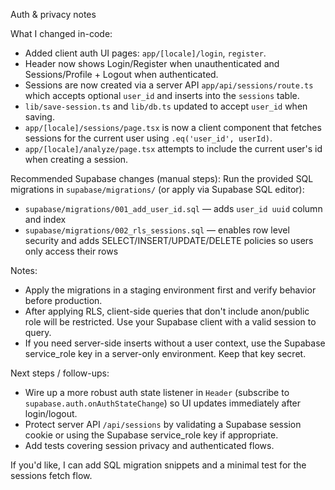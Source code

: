 Auth & privacy notes

What I changed in-code:
- Added client auth UI pages: `app/[locale]/login`, `register`.
- Header now shows Login/Register when unauthenticated and Sessions/Profile + Logout when authenticated.
- Sessions are now created via a server API `app/api/sessions/route.ts` which accepts optional `user_id` and inserts into the `sessions` table.
- `lib/save-session.ts` and `lib/db.ts` updated to accept `user_id` when saving.
- `app/[locale]/sessions/page.tsx` is now a client component that fetches sessions for the current user using `.eq('user_id', userId)`.
- `app/[locale]/analyze/page.tsx` attempts to include the current user's id when creating a session.

Recommended Supabase changes (manual steps):
Run the provided SQL migrations in `supabase/migrations/` (or apply via Supabase SQL editor):

- `supabase/migrations/001_add_user_id.sql` — adds `user_id uuid` column and index
- `supabase/migrations/002_rls_sessions.sql` — enables row level security and adds SELECT/INSERT/UPDATE/DELETE policies so users only access their rows

Notes:
- Apply the migrations in a staging environment first and verify behavior before production.
- After applying RLS, client-side queries that don't include anon/public role will be restricted. Use your Supabase client with a valid session to query.
- If you need server-side inserts without a user context, use the Supabase service_role key in a server-only environment. Keep that key secret.

Next steps / follow-ups:
- Wire up a more robust auth state listener in `Header` (subscribe to `supabase.auth.onAuthStateChange`) so UI updates immediately after login/logout.
- Protect server API `/api/sessions` by validating a Supabase session cookie or using the Supabase service_role key if appropriate.
- Add tests covering session privacy and authenticated flows.

If you'd like, I can add SQL migration snippets and a minimal test for the sessions fetch flow.